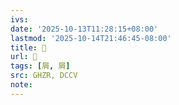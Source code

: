 ```yaml
---
ivs:
date: '2025-10-13T11:28:15+08:00'
lastmod: '2025-10-14T21:46:45-08:00'
title: 󰜋
url: 󰜋
tags: [屑, 屑]
src: GHZR, DCCV
note:
---
```

